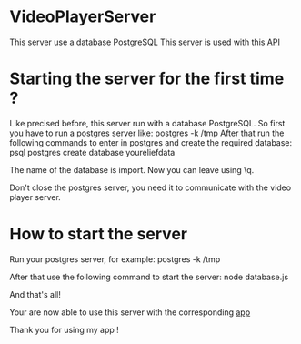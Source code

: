 # VideoPlayerServer

This server use a database PostgreSQL
This server is used with this [API](https://github.com/Theo-DARONAT/VideoPlayerApp.git)

# Starting the server for the first time ?

Like precised before, this server run with a database PostgreSQL.
So first you have to run a postgres server like: postgres -k /tmp
After that run the following commands to enter in postgres and create the required database:
psql postgres
create database youreliefdata

The name of the database is import.
Now you can leave using \q.

Don't close the postgres server, you need it to communicate with the video
player server.

# How to start the server

Run your postgres server, for example: postgres -k /tmp

After that use the following command to start the server: node database.js

And that's all!

Your are now able to use this server with the corresponding [app](https://github.com/Theo-DARONAT/VideoPlayerApp.git)

Thank you for using my app !
